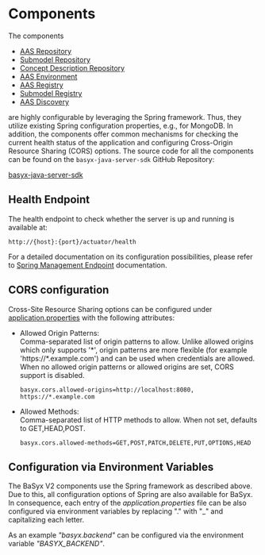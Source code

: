 
# Components
The components 
* [AAS Repository](../../basyx_components/v2/aas_repository/index.md)
* [Submodel Repository](../../basyx_components/v2/submodel_repository/index.md)
* [Concept Description Repository](../../basyx_components/v2/cd_repository/index.md)
* [AAS Environment](../../basyx_components/v2/aas_environment/index.md)
* [AAS Registry](../../basyx_components/v2/aas_registry/index.md)
* [Submodel Registry](../../basyx_components/v2/submodel_registry/index.md)
* [AAS Discovery](../../basyx_components/v2/aas_discovery/index.md)

are highly configurable by leveraging the Spring framework. Thus, they utilize existing Spring configuration properties, e.g., for MongoDB. In addition, the components offer common mechanisms for checking the current health status of the application and configuring Cross-Origin Resource Sharing (CORS) options.
The source code for all the components can be found on the `basyx-java-server-sdk` GitHub Repository:

[basyx-java-server-sdk](https://github.com/eclipse-basyx/basyx-java-server-sdk)

## Health Endpoint
The health endpoint to check whether the server is up and running is available at:

	http://{host}:{port}/actuator/health
For a detailed documentation on its configuration possibilities, please refer to [Spring Management Endpoint](management_endpoint.md) documentation.

## CORS configuration
Cross-Site Resource Sharing options can be configured under [application.properties](https://github.com/eclipse-basyx/basyx-java-server-sdk/blob/main/basyx.aasrepository/basyx.aasrepository.component/src/main/resources/application.properties#L26) with the following attributes:

* Allowed Origin Patterns:<br>
Comma-separated list of origin patterns to allow. Unlike allowed origins which only supports '\*', origin patterns are more flexible (for example 'https://\*.example.com') and can be used when credentials are allowed. When no allowed origin patterns or allowed origins are set, CORS support is disabled.
  ```
  basyx.cors.allowed-origins=http://localhost:8080, https://*.example.com
  ```

* Allowed Methods:<br>
Comma-separated list of HTTP methods to allow. When not set, defaults to GET,HEAD,POST.
  ```
  basyx.cors.allowed-methods=GET,POST,PATCH,DELETE,PUT,OPTIONS,HEAD
  ```

## Configuration via Environment Variables
The BaSyx V2 components use the Spring framework as described above. Due to this, all configuration options of Spring are also available for BaSyx. In consequence, each entry of the _application.properties_ file can be also configured via environment variables by replacing "." with "_" and capitalizing each letter.

As an example _"basyx.backend"_ can be configured via the environment variable _"BASYX_BACKEND"_.